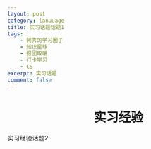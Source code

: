 ```yaml
---
layout: post
category: lanuuage
title: 实习话题话题1
tags:
    - 阿秀的学习圈子
    - 知识星球
    - 报团取暖
    - 打卡学习
    - CS
excerpt: 实习话题
comment: false
---
```






## <h1 align="center">实习经验</h1>

实习经验话题2
